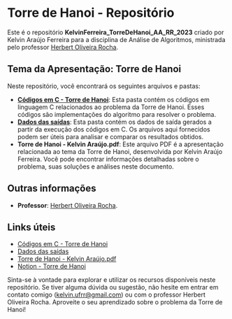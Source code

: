 # Torre de Hanoi - Repositório

Este é o repositório **KelvinFerreira_TorreDeHanoi_AA_RR_2023** criado por Kelvin Araújo Ferreira para a disciplina de Análise de Algoritmos, ministrada pelo professor [Herbert Oliveira Rocha](https://github.com/hbgit).

## Tema da Apresentação: Torre de Hanoi

Neste repositório, você encontrará os seguintes arquivos e pastas:

- **[Códigos em C - Torre de Hanoi](https://github.com/DilliKel/KelvinFerreira_TorreDeHanoi_AA_RR_2023/tree/ad23ca7b38bf6b15aec397bb1fc983b95713b917/C%C3%B3digos%20em%20C%20-%20Torre%20de%20Hanoi)**: Esta pasta contém os códigos em linguagem C relacionados ao problema da Torre de Hanoi. Esses códigos são implementações do algoritmo para resolver o problema.
- **[Dados das saídas](https://github.com/DilliKel/KelvinFerreira_TorreDeHanoi_AA_RR_2023/tree/ad23ca7b38bf6b15aec397bb1fc983b95713b917/Dados%20das%20sa%C3%ADdas)**: Esta pasta contém os dados de saída gerados a partir da execução dos códigos em C. Os arquivos aqui fornecidos podem ser úteis para analisar e comparar os resultados obtidos.
- **Torre de Hanoi - Kelvin Araújo.pdf**: Este arquivo PDF é a apresentação relacionada ao tema da Torre de Hanoi, desenvolvida por Kelvin Araújo Ferreira. Você pode encontrar informações detalhadas sobre o problema, suas soluções e análises neste documento.

## Outras informações

- **Professor**: [Herbert Oliveira Rocha](https://github.com/hbgit).

## Links úteis

- [Códigos em C - Torre de Hanoi](https://github.com/DilliKel/KelvinFerreira_TorreDeHanoi_AA_RR_2023/tree/ad23ca7b38bf6b15aec397bb1fc983b95713b917/C%C3%B3digos%20em%20C%20-%20Torre%20de%20Hanoi)
- [Dados das saídas](https://github.com/DilliKel/KelvinFerreira_TorreDeHanoi_AA_RR_2023/tree/ad23ca7b38bf6b15aec397bb1fc983b95713b917/Dados%20das%20sa%C3%ADdas)
- [Torre de Hanoi - Kelvin Araújo.pdf](./Torre%20de%20Hanoi%20-%20Kelvin%20Araújo.pdf)
- [Notion - Torre de Hanoi](https://dillikel.notion.site/dillikel/Semin-rio-Torre-de-Han-i-An-lise-de-Algoritmos-04bda69bc2e34fb590cb28f6946274fb)

Sinta-se à vontade para explorar e utilizar os recursos disponíveis neste repositório. Se tiver alguma dúvida ou sugestão, não hesite em entrar em contato comigo (kelvin.ufrr@gmail.com) ou com o professor Herbert Oliveira Rocha. Aproveite o seu aprendizado sobre o problema da Torre de Hanoi!
